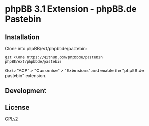 # phpBB 3.1 Extension - phpBB.de Pastebin

## Installation

Clone into phpBB/ext/phpbbde/pastebin:

    git clone https://github.com/phpbbde/pastebin phpBB/ext/phpbbde/pastebin

Go to "ACP" > "Customise" > "Extensions" and enable the "phpBB.de pastebin" extension.

## Development



## License

[GPLv2](license.txt)
